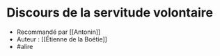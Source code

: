 # Discours de la servitude volontaire
* Recommandé par [[Antonin]]
* Auteur : [[Étienne de la Boétie]]
* #alire